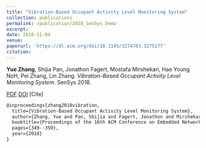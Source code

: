 ```yaml
---
title: "Vibration-Based Occupant Activity Level Monitoring System"
collection: publications
permalink: /publication/2018_SenSys_Demo
excerpt: 
date: 2018-11-04
venue: 
paperurl: 'https://dl.acm.org/doi/10.1145/3274783.3275177'
citation: 
---
```

**Yue Zhang**, Shijia Pan, Jonathon Fagert, Mostafa Mirshekari, Hae Young NoH, Pei Zhang, Lin Zhang. *Vibration-Based Occupant Activity Level Monitoring System*. SenSys 2018.

[PDF](http://yzthu.github.io/files/2018_SenSys_Demo.pdf) [DOI](diolink)
[Cite]
```markdown
@inproceedings{zhang2018vibration,
  title={Vibration-Based Occupant Activity Level Monitoring System},
  author={Zhang, Yue and Pan, Shijia and Fagert, Jonathon and Mirshekari, Mostafa and Noh, Hae Young and Zhang, Pei and Zhang, Lin},
  booktitle={Proceedings of the 16th ACM Conference on Embedded Networked Sensor Systems},
  pages={349--350},
  year={2018}
}
```